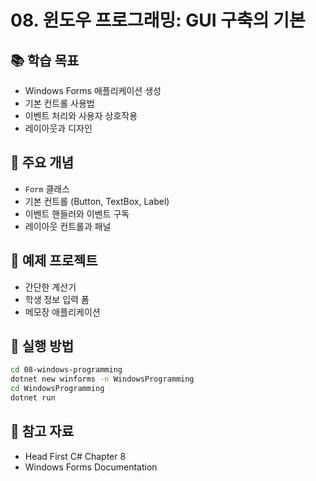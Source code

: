 # 08. 윈도우 프로그래밍: GUI 구축의 기본

## 📚 학습 목표
- Windows Forms 애플리케이션 생성
- 기본 컨트롤 사용법
- 이벤트 처리와 사용자 상호작용
- 레이아웃과 디자인

## 🎯 주요 개념
- `Form` 클래스
- 기본 컨트롤 (Button, TextBox, Label)
- 이벤트 핸들러와 이벤트 구독
- 레이아웃 컨트롤과 패널

## 📝 예제 프로젝트
- 간단한 계산기
- 학생 정보 입력 폼
- 메모장 애플리케이션

## 🚀 실행 방법
```bash
cd 08-windows-programming
dotnet new winforms -n WindowsProgramming
cd WindowsProgramming
dotnet run
```

## 📖 참고 자료
- Head First C# Chapter 8
- Windows Forms Documentation
